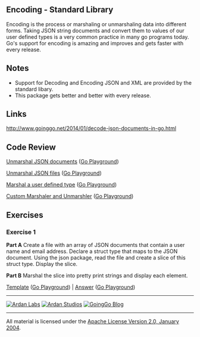 ## Encoding - Standard Library

Encoding is the process or marshaling or unmarshaling data into different forms. Taking JSON string documents and convert them to values of our user defined types is a very common practice in many go programs today. Go's support for encoding is amazing and improves and gets faster with every release.

## Notes

* Support for Decoding and Encoding JSON and XML are provided by the standard libary.
* This package gets better and better with every release.

## Links

http://www.goinggo.net/2014/01/decode-json-documents-in-go.html

## Code Review

[Unmarshal JSON documents](example1/example1.go) ([Go Playground](http://play.golang.org/p/ocxFH62yaw))

[Unmarshal JSON files](example2/example2.go) ([Go Playground](http://play.golang.org/p/IWfOJbmMdL))

[Marshal a user defined type](example3/example3.go) ([Go Playground](http://play.golang.org/p/rLDpqYbnGR))

[Custom Marshaler and Unmarshler](example4/example4.go) ([Go Playground](http://play.golang.org/p/TOYrZJoLei))

## Exercises

### Exercise 1

**Part A** Create a file with an array of JSON documents that contain a user name and email address. Declare a struct type that maps to the JSON document. Using the json package, read the file and create a slice of this struct type. Display the slice.

**Part B** Marshal the slice into pretty print strings and display each element.

[Template](exercises/template1/template1.go) ([Go Playground](http://play.golang.org/p/OkIHsVwMQ7)) | 
[Answer](exercises/exercise1/exercise1.go) ([Go Playground](http://play.golang.org/p/Huf8jEDUJO))

___
[![Ardan Labs](../../00-slides/images/ggt_logo.png)](http://www.ardanlabs.com)
[![Ardan Studios](../../00-slides/images/ardan_logo.png)](http://www.ardanstudios.com)
[![GoingGo Blog](../../00-slides/images/ggb_logo.png)](http://www.goinggo.net)
___
All material is licensed under the [Apache License Version 2.0, January 2004](http://www.apache.org/licenses/LICENSE-2.0).
